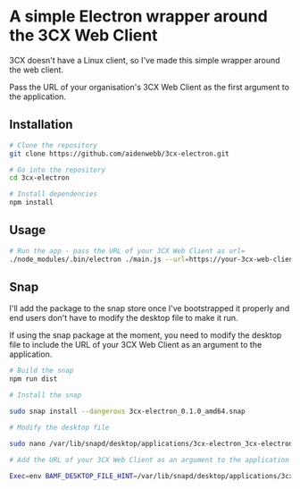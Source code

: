 # A simple Electron wrapper around the 3CX Web Client

3CX doesn't have a Linux client, so I've made this simple wrapper around the web client.

Pass the URL of your organisation's 3CX Web Client as the first argument to the application.

## Installation

```bash
# Clone the repository
git clone https://github.com/aidenwebb/3cx-electron.git

# Go into the repository
cd 3cx-electron

# Install dependencies
npm install
```

## Usage

```bash
# Run the app - pass the URL of your 3CX Web Client as url=
./node_modules/.bin/electron ./main.js --url=https://your-3cx-web-client-url.com/webclient
```

## Snap

I'll add the package to the snap store once I've bootstrapped it properly and end users don't have to modify the desktop file to make it run.

If using the snap package at the moment, you need to modify the desktop file to include the URL of your 3CX Web Client as an argument to the application.

```bash
# Build the snap
npm run dist

# Install the snap 

sudo snap install --dangerous 3cx-electron_0.1.0_amd64.snap

# Modify the desktop file

sudo nano /var/lib/snapd/desktop/applications/3cx-electron_3cx-electron.desktop

# Add the URL of your 3CX Web Client as an argument to the application

Exec=env BAMF_DESKTOP_FILE_HINT=/var/lib/snapd/desktop/applications/3cx-electron_3cx-electron.desktop /snap/bin/3cx-electron --url=https://phonesystem.mydomain.co.uk:5001/webclient --height=450 %U
```
